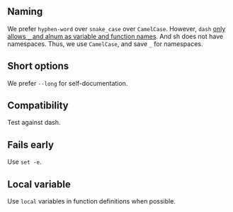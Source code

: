 ## Naming

We prefer `hyphen-word` over `snake_case` over `CamelCase`.
However, `dash` [only allows `_` and alnum as variable and
function names][alnum].
And sh does not have namespaces.
Thus, we use `CamelCase`, and save `_` for namespaces.

[alnum]: https://github.com/mirror/busybox/blob/1_23_stable/libbb/endofname.c

## Short options

We prefer `--long` for self-documentation.

## Compatibility

Test against dash.

## Fails early

Use `set -e`.

## Local variable

Use `local` variables in function definitions when possible.
